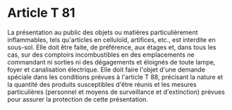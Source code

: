 # Article T 81

La présentation au public des objets ou matières particulièrement inflammables, tels qu'articles en celluloïd, artifices, etc., est interdite en sous-sol. Elle doit être faite, de préférence, aux étages et, dans tous les cas, sur des comptoirs incombustibles en des emplacements ne commandant ni sorties ni des dégagements et éloignés de toute lampe, foyer et canalisation électrique. Elle doit faire l'objet d'une demande spéciale dans les conditions prévues à l'article T 88, précisant la nature et la quantité des produits susceptibles d'être réunis et les mesures particulières (personnel et moyens de surveillance et d'extinction) prévues pour assurer la protection de cette présentation.
